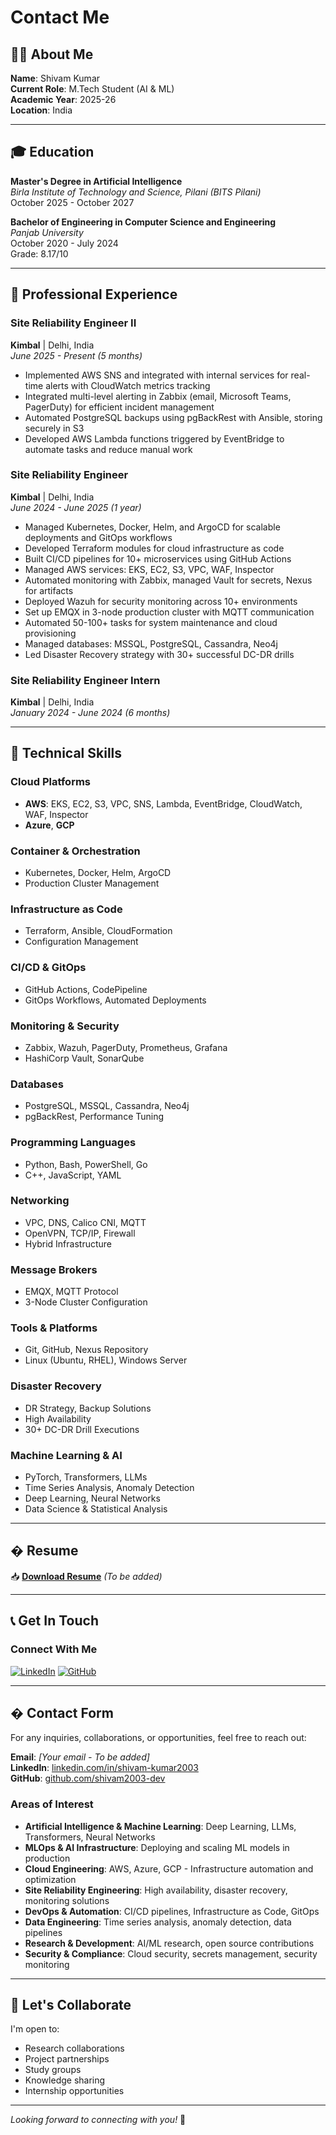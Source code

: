 # Contact Me

## 👨‍💻 About Me

**Name**: Shivam Kumar  
**Current Role**: M.Tech Student (AI & ML)  
**Academic Year**: 2025-26  
**Location**: India

---

## 🎓 Education

**Master's Degree in Artificial Intelligence**  
*Birla Institute of Technology and Science, Pilani (BITS Pilani)*  
October 2025 - October 2027

**Bachelor of Engineering in Computer Science and Engineering**  
*Panjab University*  
October 2020 - July 2024  
Grade: 8.17/10

---

## 💼 Professional Experience

### Site Reliability Engineer II
**Kimbal** | Delhi, India  
*June 2025 - Present (5 months)*

- Implemented AWS SNS and integrated with internal services for real-time alerts with CloudWatch metrics tracking
- Integrated multi-level alerting in Zabbix (email, Microsoft Teams, PagerDuty) for efficient incident management
- Automated PostgreSQL backups using pgBackRest with Ansible, storing securely in S3
- Developed AWS Lambda functions triggered by EventBridge to automate tasks and reduce manual work

### Site Reliability Engineer
**Kimbal** | Delhi, India  
*June 2024 - June 2025 (1 year)*

- Managed Kubernetes, Docker, Helm, and ArgoCD for scalable deployments and GitOps workflows
- Developed Terraform modules for cloud infrastructure as code
- Built CI/CD pipelines for 10+ microservices using GitHub Actions
- Managed AWS services: EKS, EC2, S3, VPC, WAF, Inspector
- Automated monitoring with Zabbix, managed Vault for secrets, Nexus for artifacts
- Deployed Wazuh for security monitoring across 10+ environments
- Set up EMQX in 3-node production cluster with MQTT communication
- Automated 50-100+ tasks for system maintenance and cloud provisioning
- Managed databases: MSSQL, PostgreSQL, Cassandra, Neo4j
- Led Disaster Recovery strategy with 30+ successful DC-DR drills

### Site Reliability Engineer Intern
**Kimbal** | Delhi, India  
*January 2024 - June 2024 (6 months)*

---

## 💼 Technical Skills

### Cloud Platforms
- **AWS**: EKS, EC2, S3, VPC, SNS, Lambda, EventBridge, CloudWatch, WAF, Inspector
- **Azure**, **GCP**

### Container & Orchestration
- Kubernetes, Docker, Helm, ArgoCD
- Production Cluster Management

### Infrastructure as Code
- Terraform, Ansible, CloudFormation
- Configuration Management

### CI/CD & GitOps
- GitHub Actions, CodePipeline
- GitOps Workflows, Automated Deployments

### Monitoring & Security
- Zabbix, Wazuh, PagerDuty, Prometheus, Grafana
- HashiCorp Vault, SonarQube

### Databases
- PostgreSQL, MSSQL, Cassandra, Neo4j
- pgBackRest, Performance Tuning

### Programming Languages
- Python, Bash, PowerShell, Go
- C++, JavaScript, YAML

### Networking
- VPC, DNS, Calico CNI, MQTT
- OpenVPN, TCP/IP, Firewall
- Hybrid Infrastructure

### Message Brokers
- EMQX, MQTT Protocol
- 3-Node Cluster Configuration

### Tools & Platforms
- Git, GitHub, Nexus Repository
- Linux (Ubuntu, RHEL), Windows Server

### Disaster Recovery
- DR Strategy, Backup Solutions
- High Availability
- 30+ DC-DR Drill Executions

### Machine Learning & AI
- PyTorch, Transformers, LLMs
- Time Series Analysis, Anomaly Detection
- Deep Learning, Neural Networks
- Data Science & Statistical Analysis

---

## � Resume

📥 **[Download Resume](link-to-your-resume.pdf)** *(To be added)*

---

## 📞 Get In Touch

### Connect With Me

[![LinkedIn](https://img.shields.io/badge/LinkedIn-0077B5?style=for-the-badge&logo=linkedin&logoColor=white)](https://www.linkedin.com/in/shivam-kumar2003/)
[![GitHub](https://img.shields.io/badge/GitHub-100000?style=for-the-badge&logo=github&logoColor=white)](https://github.com/shivam2003-dev)

---

## � Contact Form

For any inquiries, collaborations, or opportunities, feel free to reach out:

**Email**: *[Your email - To be added]*  
**LinkedIn**: [linkedin.com/in/shivam-kumar2003](https://www.linkedin.com/in/shivam-kumar2003/)  
**GitHub**: [github.com/shivam2003-dev](https://github.com/shivam2003-dev)

### Areas of Interest
- **Artificial Intelligence & Machine Learning**: Deep Learning, LLMs, Transformers, Neural Networks
- **MLOps & AI Infrastructure**: Deploying and scaling ML models in production
- **Cloud Engineering**: AWS, Azure, GCP - Infrastructure automation and optimization
- **Site Reliability Engineering**: High availability, disaster recovery, monitoring solutions
- **DevOps & Automation**: CI/CD pipelines, Infrastructure as Code, GitOps
- **Data Engineering**: Time series analysis, anomaly detection, data pipelines
- **Research & Development**: AI/ML research, open source contributions
- **Security & Compliance**: Cloud security, secrets management, security monitoring

---

## 🤝 Let's Collaborate

I'm open to:
- Research collaborations
- Project partnerships
- Study groups
- Knowledge sharing
- Internship opportunities

---

*Looking forward to connecting with you!* 🚀
